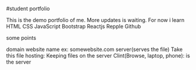 #student portfolio

This is the demo portfolio of me. More updates is waiting.
For now i learn
HTML
CSS
JavaScript
Bootstrap
Reactjs
Repple
Github

some points

domain website name ex: somewebsite.com
server(serves the file) Take this file
hosting: Keeping files on the server
Clint(Browse, laptop, phone): is the server
